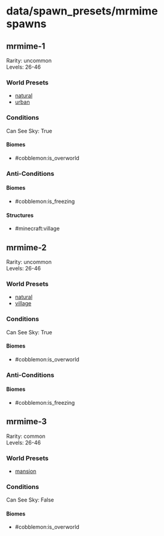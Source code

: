 # data/spawn_presets/mrmime spawns  
  
## mrmime-1  
Rarity: uncommon  
Levels: 26-46  
  
### World Presets  
* [natural](data/spawn_data/natural.md)  
* [urban](data/spawn_data/urban.md)  
  
### Conditions  
Can See Sky: True  
  
#### Biomes  
  * #cobblemon:is_overworld
  
  
### Anti-Conditions  
  
#### Biomes  
  * #cobblemon:is_freezing
  
  
#### Structures  
  * #minecraft:village
  
  
## mrmime-2  
Rarity: uncommon  
Levels: 26-46  
  
### World Presets  
* [natural](data/spawn_data/natural.md)  
* [village](data/spawn_data/village.md)  
  
### Conditions  
Can See Sky: True  
  
#### Biomes  
  * #cobblemon:is_overworld
  
  
### Anti-Conditions  
  
#### Biomes  
  * #cobblemon:is_freezing
  
  
## mrmime-3  
Rarity: common  
Levels: 26-46  
  
### World Presets  
* [mansion](data/spawn_data/mansion.md)  
  
### Conditions  
Can See Sky: False  
  
#### Biomes  
  * #cobblemon:is_overworld
  
